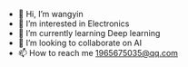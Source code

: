 - 👋 Hi, I’m wangyin
- 👀 I’m interested in Electronics
- 🌱 I’m currently learning Deep learning
- 💞️ I’m looking to collaborate on AI
- 📫 How to reach me 1965675035@qq.com

<!---
wangyinuest/wangyinuest is a ✨ special ✨ repository because its `README.md` (this file) appears on your GitHub profile.
You can click the Preview link to take a look at your changes.
--->
